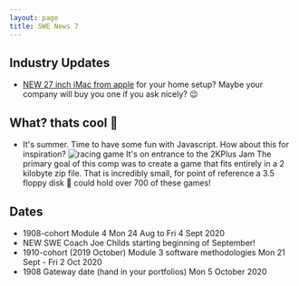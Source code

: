 ```yaml
---
layout: page
title: SWE News 7
---
```

## Industry Updates

* [NEW 27 inch iMac from apple](https://www.theverge.com/21356416/apple-imac-27-new-webcam-nano-texture-screen-impressions-test-hands-on) for your home setup? Maybe your company will buy you one if you ask nicely? 😉

## What? thats cool 👾

* It's summer. Time to have some fun with Javascript. How about this for inspiration?
![racing game](https://i.imgur.com/XBQ8FZj.gif)
It's on entrance to the 2KPlus Jam The primary goal of this comp was to create a game that fits entirely in a 2 kilobyte zip file. That is incredibly small, for point of reference a 3.5 floppy disk 💾 could hold over 700 of these games!

## Dates

* 1908-cohort Module 4 Mon 24 Aug to Fri 4 Sept 2020
* NEW SWE Coach Joe Childs starting beginning of September!
* 1910-cohort (2019 October) Module 3 software methodologies Mon 21 Sept - Fri 2 Oct 2020
* 1908 Gateway date (hand in your portfolios) Mon 5 October 2020